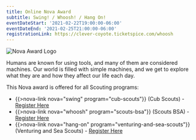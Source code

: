 ```yaml
---
title: Online Nova Award
subtitle: Swing! / Whoosh! / Hang On!
eventDateStart: '2021-02-22T19:00:00-06:00'
eventDateEnd: '2021-02-25T21:00:00-06:00'
registrationLink: https://clever-coyote.ticketspice.com/whoosh
---
```


<div class="W(35%) W(70%)--s M(a)">
<img src="{{@root.rootPath}}nova-lab/images/nova-patch.jpg" alt="Nova Award Logo" class="W(100%)" />
</div>

Humans are known for using tools, and many of them are considered machines. Our world is filled with simple machines, and we get to explore what they are and how they affect our life each day.

This Nova award is offered for all Scouting programs:

* {{>nova-link nova="swing" program="cub-scouts"}} (Cub Scouts) - [Register Here]({{registrationLink}})
* {{>nova-link nova="whoosh" program="scouts-bsa"}} (Scouts BSA) - [Register Here]({{registrationLink}})
* {{>nova-link nova="hang-on" program="venturing-and-sea-scouts"}} (Venturing and Sea Scouts) - [Register Here]({{registrationLink}})
